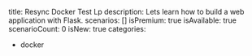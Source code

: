 title: Resync Docker Test Lp
description: Lets learn how to build a web application with Flask.
scenarios: []
isPremium: true
isAvailable: true
scenarioCount: 0
isNew: true
categories: 
  - docker
